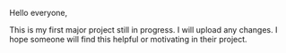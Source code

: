 Hello everyone,

This is my first major project still in progress. I will upload any changes. I hope someone will find this helpful or motivating in their project.
